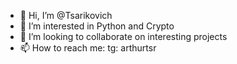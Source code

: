 - 👋 Hi, I’m @Tsarikovich
- 👀 I’m interested in Python and Crypto
- 💞️ I’m looking to collaborate on interesting projects
- 📫 How to reach me: tg: arthurtsr

<!---
Tsarikovich/Tsarikovich is a ✨ special ✨ repository because its `README.md` (this file) appears on your GitHub profile.
You can click the Preview link to take a look at your changes.
--->
